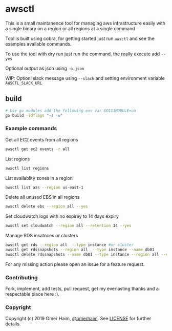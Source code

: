# awsctl

This is a small maintanence tool for managing aws infrastructure easily with a single binary on a region or all regions at a single command

Tool is built using cobra, for getting started just run `awsctl` and see the examples available commands.

To use the tool with dry run just run the command, the really execute add `--yes`

Optional output as json using `-o json`

WIP: Optionl slack message using `--slack` and setting environment variable `AWSCTL_SLACK_URL`

## build

```bash
# Use go modules add the following env var GO111MODULE=on
go build -ldflags "-s -w"
```

### Example commands

Get all EC2 events from all regions

```bash
awsctl get ec2 events -r all
```

List regions

```bash
awsctl list regions
```

List availablity zones in a region

```bash
awsctl list azs --region us-east-1
```

Delete all unused EBS in all regions

```bash
awsctl delete ebs --region all --yes
```

Set cloudwatch logs with no expirey to 14 days expiry

```bash
awsctl set cloudwatch --region all --retention 14 --yes
```

Manage RDS insatnces or clusters

```bash
awsctl get rds --region all  --type instance #or cluster
awsctl get rdssnapshots --region all  --type instance --name db01
awsctl delete rdssnapshots --name db01 --type instance --region all --older 14 --yes
```

For any missing action please open an issue for a feature request.

### Contributing

Fork, implement, add tests, pull request, get my everlasting thanks and a respectable place here :).

### Copyright

Copyright (c) 2019 Omer Haim, [@omerhaim](http://twitter.com/omerhaim).
See [LICENSE](LICENSE) for further details.
